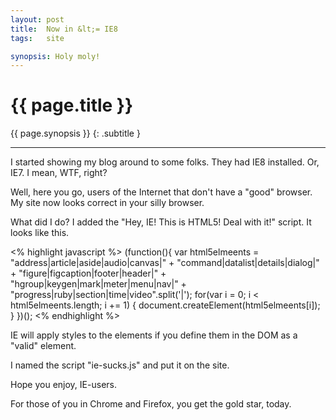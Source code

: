 ```yaml
---
layout: post
title:  Now in &lt;= IE8
tags:   site

synopsis: Holy moly!
---
```


# {{ page.title }}

{{ page.synopsis }}
{: .subtitle }

-----

I started showing my blog around to some folks. They had IE8 installed. Or,
IE7. I mean, WTF, right?

Well, here you go, users of the Internet that don't have a "good" browser. My
site now looks correct in your silly browser.

What did I do? I added the "Hey, IE! This is HTML5! Deal with it!" script. It
looks like this.

<% highlight javascript %>
(function(){
  var html5elmeents = "address|article|aside|audio|canvas|" +
                      "command|datalist|details|dialog|" +
                      "figure|figcaption|footer|header|" +
                      "hgroup|keygen|mark|meter|menu|nav|" +
                      "progress|ruby|section|time|video".split('|');
  for(var i = 0; i < html5elmeents.length; i += 1) {
    document.createElement(html5elmeents[i]);
  }
})();
<% endhighlight %>

IE will apply styles to the elements if you define them in the DOM as a
"valid" element.

I named the script "ie-sucks.js" and put it on the site.

Hope you enjoy, IE-users.

For those of you in Chrome and Firefox, you get the gold star, today.
